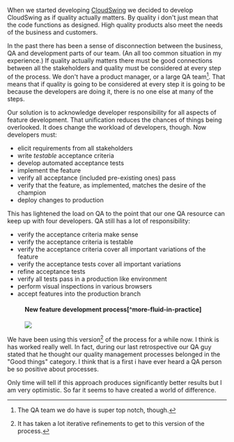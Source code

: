 When we started developing [CloudSwing][] we decided to develop
CloudSwing as if quality actually matters. By quality i don't just
mean that the code functions as designed. High quality products also
meet the needs of the business and customers.

[cloudswing]: http://cloudswing.openlogic.com/

 In the past there has been a sense of disconnection between the
business, QA and development parts of our team. (An all too common
situation in my experience.) If quality actually matters there must be
good connections between all the stakeholders and quality must be
considered at every step of the process. We don't have a product
manager, or a large QA team[^good-qa]. That means that if quality is
going to be considered at every step it is going to be because the
developers are doing it, there is no one else at many of the steps.

[^good-qa]: The QA team we do have is super top notch, though.

Our solution is to acknowledge developer responsibility for all
aspects of feature development. That unification reduces the chances
of things being overlooked. It does change the workload of developers,
though. Now developers must:

 * elicit requirements from all stakeholders
 * write *testable* acceptance criteria
 * develop automated acceptance tests
 * implement the feature
 * verify all acceptance (included pre-existing ones) pass
 * verify that the feature, as implemented, matches the desire of the
   champion
 * deploy changes to production

This has lightened the load on QA to the point that our one QA resource can
keep up with four developers. QA still has a lot of responsibility:

 * verify the acceptance criteria make sense
 * verify the acceptance criteria is testable
 * verify the acceptance criteria cover all important variations of
   the feature
 * verify the acceptance tests cover all important variations
 * refine acceptance tests
 * verify all tests pass in a production like environment
 * perform visual inspections in various browsers
 * accept features into the production branch

<figure>
  <figcaption markdown="1"><h4>New feature development process[^more-fluid-in-practice]</h4></figcaption>
  <img src="/blog/uploads/as-if-quality-matters/flow.jpg"/>
</figure>

[^more-fluid-in-practice]: In practice the process is more fluid that
  it looks in the diagram. Developers are empowered to do what it
  takes to get the job done. Including not following the process.
  However, not following the process requires an
  [affirmative defense][affirmative-defense] when QA asks "WTF?".
  
  
[affirmative-defense]: http://en.wikipedia.org/wiki/Affirmative_defense

We have been using this version[^many-refinements] of the process for
a while now. I think is has worked really well. In fact, during our
last retrospective our QA guy stated that he thought our quality
management processes belonged in the "Good things" category. I think
that is a first i have ever heard a QA person be so positive about
processes.

[^many-refinements]: It has taken a lot iterative refinements to get to
  this version of the process.

Only time will tell if this approach produces significantly better
results but I am very optimistic. So far it seems to have created a
world of difference.
